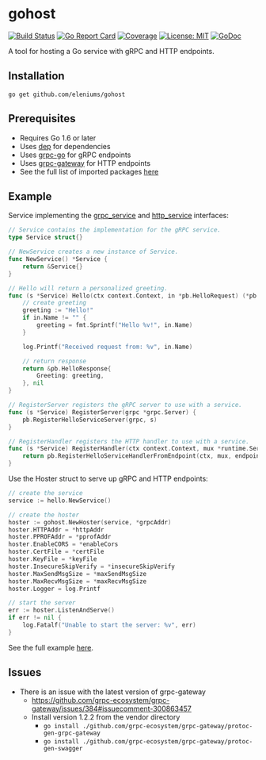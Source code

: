 # gohost

[![Build Status](https://travis-ci.org/eleniums/gohost.svg?branch=master)](https://travis-ci.org/eleniums/gohost) [![Go Report Card](https://goreportcard.com/badge/github.com/eleniums/gohost)](https://goreportcard.com/report/github.com/eleniums/gohost) [![Coverage](http://gocover.io/_badge/github.com/eleniums/gohost)](http://gocover.io/github.com/eleniums/gohost) [![License: MIT](https://img.shields.io/badge/License-MIT-yellow.svg)](https://github.com/eleniums/gohost/blob/master/LICENSE) [![GoDoc](https://godoc.org/github.com/eleniums/gohost?status.svg)](https://godoc.org/github.com/eleniums/gohost)

A tool for hosting a Go service with gRPC and HTTP endpoints.

## Installation

```
go get github.com/eleniums/gohost
```

## Prerequisites

- Requires Go 1.6 or later
- Uses [dep](https://github.com/golang/dep) for dependencies
- Uses [grpc-go](https://github.com/grpc/grpc-go) for gRPC endpoints
- Uses [grpc-gateway](https://github.com/grpc-ecosystem/grpc-gateway) for HTTP endpoints
- See the full list of imported packages [here](https://godoc.org/github.com/eleniums/gohost?imports)

## Example

Service implementing the [grpc_service](https://github.com/eleniums/gohost/blob/master/grpc_service.go) and [http_service](https://github.com/eleniums/gohost/blob/master/http_service.go) interfaces:
```go
// Service contains the implementation for the gRPC service.
type Service struct{}

// NewService creates a new instance of Service.
func NewService() *Service {
	return &Service{}
}

// Hello will return a personalized greeting.
func (s *Service) Hello(ctx context.Context, in *pb.HelloRequest) (*pb.HelloResponse, error) {
	// create greeting
	greeting := "Hello!"
	if in.Name != "" {
		greeting = fmt.Sprintf("Hello %v!", in.Name)
	}

	log.Printf("Received request from: %v", in.Name)

	// return response
	return &pb.HelloResponse{
		Greeting: greeting,
	}, nil
}

// RegisterServer registers the gRPC server to use with a service.
func (s *Service) RegisterServer(grpc *grpc.Server) {
	pb.RegisterHelloServiceServer(grpc, s)
}

// RegisterHandler registers the HTTP handler to use with a service.
func (s *Service) RegisterHandler(ctx context.Context, mux *runtime.ServeMux, endpoint string, opts []grpc.DialOption) error {
	return pb.RegisterHelloServiceHandlerFromEndpoint(ctx, mux, endpoint, opts)
}
```

Use the Hoster struct to serve up gRPC and HTTP endpoints:
```go
// create the service
service := hello.NewService()

// create the hoster
hoster := gohost.NewHoster(service, *grpcAddr)
hoster.HTTPAddr = *httpAddr
hoster.PPROFAddr = *pprofAddr
hoster.EnableCORS = *enableCors
hoster.CertFile = *certFile
hoster.KeyFile = *keyFile
hoster.InsecureSkipVerify = *insecureSkipVerify
hoster.MaxSendMsgSize = *maxSendMsgSize
hoster.MaxRecvMsgSize = *maxRecvMsgSize
hoster.Logger = log.Printf

// start the server
err := hoster.ListenAndServe()
if err != nil {
	log.Fatalf("Unable to start the server: %v", err)
}
```

See the full example [here](https://github.com/eleniums/gohost/tree/master/examples/hello).

## Issues
- There is an issue with the latest version of grpc-gateway
    - https://github.com/grpc-ecosystem/grpc-gateway/issues/384#issuecomment-300863457
    - Install version 1.2.2 from the vendor directory
        - `go install ./github.com/grpc-ecosystem/grpc-gateway/protoc-gen-grpc-gateway`
        - `go install ./github.com/grpc-ecosystem/grpc-gateway/protoc-gen-swagger`
